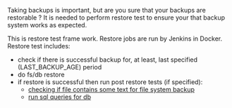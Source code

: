 Taking backups is important, but are you sure that your backups are restorable ? It is needed to perform restore test to ensure your that  backup system works as expected.

This is restore test frame work. Restore jobs are run by Jenkins in Docker.
Restore test includes:
- check if there is successful backup for, at least, last specified (LAST_BACKUP_AGE) period
- do fs/db restore
- if restore is successful then run post restore tests (if specified):
    - [checking if file contains some text for file system backup](test_restore_script/tests/host1.company.com/test_fs_test1)
    - [run sql queries for db](test_restore_script/tests/host1.company.com/test_mysql_test1)